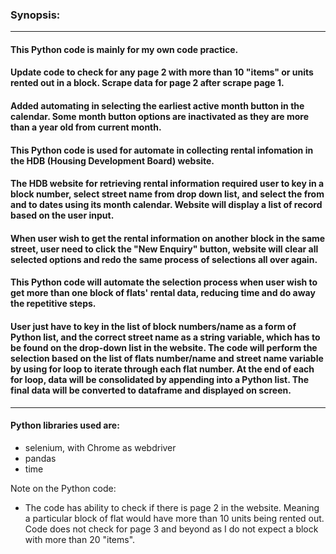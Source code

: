 ### **Synopsis:**
---
#### This Python code is mainly for my own code practice.

#### Update code to check for any page 2 with more than 10 "items" or units rented out in a block. Scrape data for page 2 after scrape page 1. 
#### Added automating in selecting the earliest active month button in the calendar. Some month button options are inactivated as they are more than a year old from current month.

#### This Python code is used for automate in collecting rental infomation in the HDB (Housing Development Board) website.

#### The HDB website for retrieving rental information required user to key in a block number, select street name from drop down list, and select the from and to dates using its month calendar. Website will display a list of record based on the user input.

#### When user wish to get the rental information on another block in the same street, user need to click the "New Enquiry" button, website will clear all selected options and redo the same process of selections all over again.

#### This Python code will automate the selection process when user wish to get more than one block of flats' rental data, reducing time and do away the repetitive steps.

#### User just have to key in the list of block numbers/name as a form of Python list, and the correct street name as a string variable, which has to be found on the drop-down list in the website. The code will perform the selection based on the list of flats number/name and street name variable by using for loop to iterate through each flat number. At the end of each for loop, data will be consolidated by appending into a Python list. The final data will be converted to dataframe and displayed on screen.
---
####  Python libraries used are:
* selenium, with Chrome as webdriver
* pandas
* time

Note on the Python code:

* The code has ability to check if there is page 2 in the website. Meaning a particular block of flat would have more than 10 units being rented out. Code does not check for page 3 and beyond as I do not expect a block with more than 20 "items".
